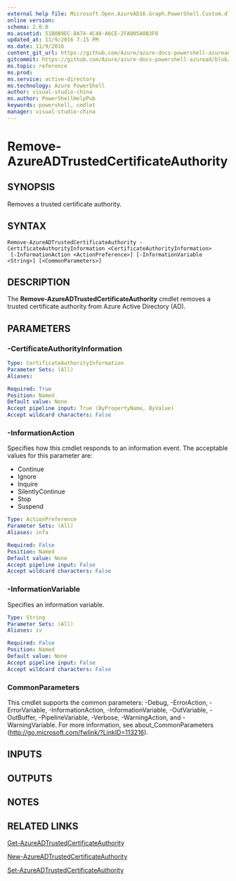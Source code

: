 ```yaml
---
external help file: Microsoft.Open.AzureAD16.Graph.PowerShell.Custom.dll-Help.xml
online version: 
schema: 2.0.0
ms.assetid: 51B0B9EC-8A74-4C48-A6CE-2FA005A0B3F0
updated_at: 11/9/2016 7:15 PM
ms.date: 11/9/2016
content_git_url: https://github.com/Azure/azure-docs-powershell-azuread/blob/master/Azure%20AD%20Cmdlets/AzureAD/v2/Remove-AzureADTrustedCertificateAuthority.md
gitcommit: https://github.com/Azure/azure-docs-powershell-azuread/blob/30b535b9b72b9f4b494c59aa444f47f4f0636c2d/Azure%20AD%20Cmdlets/AzureAD/v2/Remove-AzureADTrustedCertificateAuthority.md
ms.topic: reference
ms.prod: 
ms.service: active-directory
ms.technology: Azure PowerShell
author: visual-studio-china
ms.author: PowerShellHelpPub
keywords: powershell, cmdlet
manager: visual-studio-china
---
```


# Remove-AzureADTrustedCertificateAuthority

## SYNOPSIS
Removes a trusted certificate authority.
## SYNTAX

```
Remove-AzureADTrustedCertificateAuthority -CertificateAuthorityInformation <CertificateAuthorityInformation>
 [-InformationAction <ActionPreference>] [-InformationVariable <String>] [<CommonParameters>]
```

## DESCRIPTION
The **Remove-AzureADTrustedCertificateAuthority** cmdlet removes a trusted certificate authority from Azure Active Directory (AD).

## PARAMETERS

### -CertificateAuthorityInformation

```yaml
Type: CertificateAuthorityInformation
Parameter Sets: (All)
Aliases: 

Required: True
Position: Named
Default value: None
Accept pipeline input: True (ByPropertyName, ByValue)
Accept wildcard characters: False
```

### -InformationAction
Specifies how this cmdlet responds to an information event. The acceptable values for this parameter are:

- Continue
- Ignore
- Inquire
- SilentlyContinue
- Stop
- Suspend

```yaml
Type: ActionPreference
Parameter Sets: (All)
Aliases: infa

Required: False
Position: Named
Default value: None
Accept pipeline input: False
Accept wildcard characters: False
```

### -InformationVariable
Specifies an information variable.

```yaml
Type: String
Parameter Sets: (All)
Aliases: iv

Required: False
Position: Named
Default value: None
Accept pipeline input: False
Accept wildcard characters: False
```

### CommonParameters
This cmdlet supports the common parameters: -Debug, -ErrorAction, -ErrorVariable, -InformationAction, -InformationVariable, -OutVariable, -OutBuffer, -PipelineVariable, -Verbose, -WarningAction, and -WarningVariable. For more information, see about_CommonParameters (http://go.microsoft.com/fwlink/?LinkID=113216).

## INPUTS

## OUTPUTS

## NOTES

## RELATED LINKS
[Get-AzureADTrustedCertificateAuthority](xref:AzureAD/v2/Get-AzureADTrustedCertificateAuthority.md)

[New-AzureADTrustedCertificateAuthority](xref:AzureAD/v2/New-AzureADTrustedCertificateAuthority.md)

[Set-AzureADTrustedCertificateAuthority](xref:AzureAD/v2/Set-AzureADTrustedCertificateAuthority.md)
